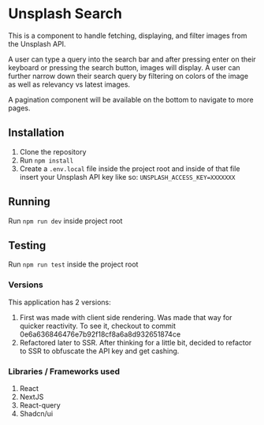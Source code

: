 # Unsplash Search

This is a component to handle fetching, displaying, and filter images from the Unsplash API.

A user can type a query into the search bar and after pressing enter on their keyboard or pressing the search button, images will display. A user can further narrow down their search query by filtering on colors of the image as well as relevancy vs latest images.

A pagination component will be available on the bottom to navigate to more pages.

## Installation

1. Clone the repository
2. Run `npm install`
3. Create a `.env.local` file inside the project root and inside of that file insert your Unsplash API key like so: `UNSPLASH_ACCESS_KEY=XXXXXXX`

## Running

Run `npm run dev` inside project root

## Testing

Run `npm run test` inside the project root

### Versions

This application has 2 versions:

1. First was made with client side rendering. Was made that way for quicker reactivity. To see it, checkout to commit 0e6a636846476e7b92f18cf8a6a8d932651874ce
2. Refactored later to SSR. After thinking for a little bit, decided to refactor to SSR to obfuscate the API key and get cashing.

### Libraries / Frameworks used

1. React
2. NextJS
3. React-query
4. Shadcn/ui
